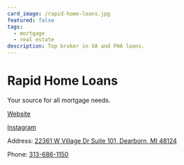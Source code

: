 ```yaml
---
card_image: /rapid-home-loans.jpg
featured: false
tags:
  - mortgage
  - real estate
description: Top broker in VA and FHA loans.
---
```


# Rapid Home Loans

Your source for all mortgage needs.

[Website](https://rapidhomeloans.com/)

[Instagram](https://www.instagram.com/rapidhomeloans)

Address: [22361 W Village Dr Suite 101, Dearborn, MI 48124](https://maps.app.goo.gl/hbia56mxWphbT1Yy5)

Phone: [313-686-1150](tel:313-686-1150)